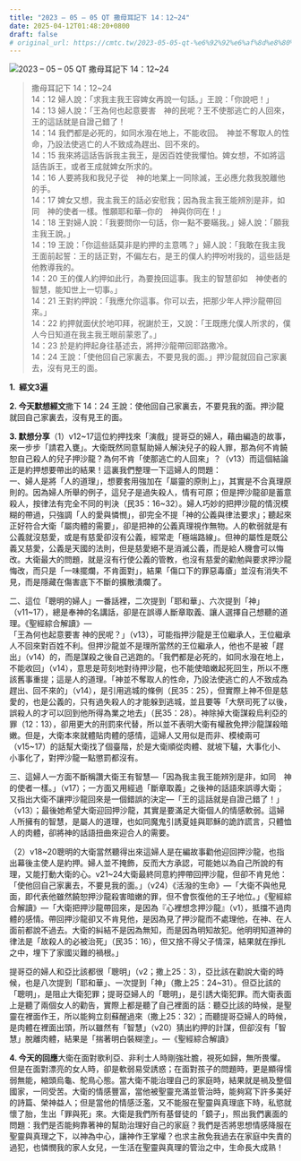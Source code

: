 ```yaml
---
title: "2023 – 05 – 05 QT 撒母耳記下 14：12~24"
date: 2025-04-12T01:48:20+0800
draft: false
# original_url: https://cmtc.tw/2023-05-05-qt-%e6%92%92%e6%af%8d%e8%80%b3%e8%a8%98%e4%b8%8b-14%ef%bc%9a1224
---
```


![2023 – 05 – 05 QT 撒母耳記下 14：12\~24](/images/qt.jpg  "2023 – 05 – 05 QT 撒母耳記下 14：12\~24")

> 撒母耳記下 14：12\~24  
> 14：12 婦人說：「求我主我王容婢女再說一句話。」王說：「你說吧！」  
> 14：13 婦人說：「王為何也起意要害　神的民呢？王不使那逃亡的人回來，王的這話就是自證己錯了！  
> 14：14 我們都是必死的，如同水潑在地上，不能收回。　神並不奪取人的性命，乃設法使逃亡的人不致成為趕出、回不來的。  
> 14：15 我來將這話告訴我主我王，是因百姓使我懼怕。婢女想，不如將這話告訴王，或者王成就婢女所求的。  
> 14：16 人要將我和我兒子從　神的地業上一同除滅，王必應允救我脫離他的手。  
> 14：17 婢女又想，我主我王的話必安慰我；因為我主我王能辨別是非，如同　神的使者一樣。惟願耶和華─你的　神與你同在！」  
> 14：18 王對婦人說：「我要問你一句話，你一點不要瞞我。」婦人說：「願我主我王說。」  
> 14：19 王說：「你這些話莫非是約押的主意嗎？」婦人說：「我敢在我主我王面前起誓：王的話正對，不偏左右，是王的僕人約押吩咐我的，這些話是他教導我的。  
> 14：20 王的僕人約押如此行，為要挽回這事。我主的智慧卻如　神使者的智慧，能知世上一切事。」  
> 14：21 王對約押說：「我應允你這事。你可以去，把那少年人押沙龍帶回來。」  
> 14：22 約押就面伏於地叩拜，祝謝於王，又說：「王既應允僕人所求的，僕人今日知道在我主我王眼前蒙恩了。」  
> 14：23 於是約押起身往基述去，將押沙龍帶回耶路撒冷。  
> 14：24 王說：「使他回自己家裏去，不要見我的面。」押沙龍就回自己家裏去，沒有見王的面。

**1.  經文3遍**

**2. 今天默想經文**撒下 14：24 王說：使他回自己家裏去，不要見我的面。押沙龍就回自己家裏去，沒有見王的面。

**3. 默想分享**（1）v12\~17這位約押找來「演戲」提哥亞的婦人，藉由編造的故事，來一步步「請君入甕」。大衛既然同意幫助婦人解決兒子的殺人罪，那為何不肯饒恕自己殺人的兒子押沙龍？為何不肯「使那逃亡的人回來」？（v13）而這個結論正是約押想要帶出的結果！這裏我們整理一下這婦人的問題：  
一、婦人是將「人的道理」，想要套用強加在「屬靈的原則上」，其實是不合真理原則的。因為婦人所舉的例子，這兒子是過失殺人，情有可原；但是押沙龍卻是蓄意殺人，按律法有完全不同的判決（民35：16\~32）。婦人巧妙的把押沙龍的情況模糊的帶過，只強調「人的愛與憐憫」，卻完全不提「神的公義與律法要求」；聽起來正好符合大衛「屬肉體的需要」，卻是把神的公義真理視作無物。人的軟弱就是有公義就沒慈愛，或是有慈愛卻沒有公義，經常走「極端路線」。但神的屬性是既公義又慈愛，公義是天國的法則，但是慈愛絕不是消滅公義，而是給人機會可以悔改。大衛最大的問題，就是沒有行使公義的管教，也沒有慈愛的勸勉與要求押沙龍悔改，而只是「一味擺爛，不肯面對」，結果「傷口下的罪惡毒瘡」並沒有消失不見，而是隱藏在傷害底下不斷的擴散潰爛了。

二、這位「聰明的婦人」一番話裡，二次提到「耶和華」、六次提到「神」（v11\~17），總是奉神的名講話，卻是在誤導人斷章取義、讓人選擇自己想聽的道理。《聖經綜合解讀》—  
「王為何也起意要害 神的民呢？」（v13），可能指押沙龍是王位繼承人，王位繼承人不回來對百姓不利。但押沙龍並不是理所當然的王位繼承人，他也不是被「趕出」（v14）的，而是謀殺之後自己逃跑的。「我們都是必死的，如同水潑在地上，不能收回」（v14），意思是苛刻地對待押沙龍，也不能使暗嫩起死回生，所以不應該舊事重提；這是人的道理。「神並不奪取人的性命，乃設法使逃亡的人不致成為趕出、回不來的」（v14），是引用逃城的條例（民35：25），但實際上神不但是慈愛的，也是公義的，只有過失殺人的才能躲到逃城，並且要等「大祭司死了以後，誤殺人的才可以回到他所得為業之地去」（民35：28）。神除掉大衛謀殺烏利亞的罪（12：13），卻用更大的刑罰來代替，所以並不表明大衛有權赦免押沙龍謀殺暗嫩。但是，大衛本來就體貼肉體的感情，這婦人又用似是而非、模棱兩可（v15\~17）的話幫大衛找了個臺階，於是大衛順從肉體、就坡下驢，大事化小、小事化了，對押沙龍一點懲罰都沒有。

三、這婦人一方面不斷稱讚大衛王有智慧—「因為我主我王能辨別是非，如同　神的使者一樣。」（v17）；一方面又用經過「斷章取義」之後神的話語來誤導大衛；又指出大衛不讓押沙龍回來是一個錯誤的決定—「王的這話就是自證己錯了！」（v13）；最後她希望大衛迎回押沙龍，其實是要滿足大衛個人的情感軟弱。這婦人所擁有的智慧，是屬人的道理，也如同魔鬼引誘夏娃與耶穌的詭詐謊言，只體恤人的肉體，卻將神的話語扭曲來迎合人的需要。

（2）v18\~20聰明的大衛當然聽得出來這婦人是在編故事勸他迎回押沙龍，也指出幕後主使人是約押。婦人並不掩飾，反而大方承認，可能她以為自己所說的有理，又能打動大衛的心。v21\~24大衛最終同意約押帶回押沙龍，但卻不肯見他：「使他回自己家裏去，不要見我的面。」（v24）《活潑的生命》—「大衛不與他見面，即代表他雖然饒恕押沙龍殺害暗嫩的罪，但不會恢復他的王子地位。」《聖經綜合解讀》—「大衛把押沙龍帶回來，是因為『心裡想念押沙龍』（v1），抵擋不過肉體的感情。帶回押沙龍卻又不肯見他，是因為見了押沙龍而不處理他，在神、在人面前都說不過去。大衛的糾結不是因為無知，而是因為明知故犯。他明明知道神的律法是「故殺人的必被治死」（民35：16），但又捨不得父子情深，結果就在掙扎之中，埋下了家國災難的禍根。」

提哥亞的婦人和亞比該都很「聰明」（v2；撒上25：3），亞比該在勸說大衛的時候，也是八次提到「耶和華」、一次提到「神」（撒上25：24\~31）。但亞比該的「聰明」，是阻止大衛犯罪；提哥亞婦人的「聰明」，是引誘大衛犯罪。而大衛表面上是聽了兩個女人的勸告，實際上都是聽了自己裡面的話：聽亞比該的時候，是聖靈在裡面作王，所以能夠立刻蘇醒過來（撒上25：32）；而聽提哥亞婦人的時候，是肉體在裡面出頭，所以雖然有「智慧」（v20）猜出約押的計謀，但卻沒有「智慧」脫離肉體，結果是「揣著明白裝糊塗」。—《聖經綜合解讀》

**4. 今天的回應**大衛在面對歌利亞、非利士人時剛強壯膽，視死如歸，無所畏懼。但是在面對漂亮的女人時，卻是軟弱易受誘惑；在面對孩子的問題時，更是顯得懦弱無能，縮頭烏龜、鴕鳥心態。當大衛不能治理自己的家庭時，結果就是禍及整個國家，一同受苦。大衛的情感豐富，當他被聖靈充滿並管治時，能夠寫下許多美好的詩篇、榮神益人；但是當他的情感泛濫，又不能服在聖靈與真理底下時，私慾就懷了胎，生出「罪與死」來。大衛是我們所有基督徒的「鏡子」，照出我們裏面的問題：我們是否能夠靠著神的幫助治理好自己的家庭？我們是否將思想情感降服在聖靈與真理之下，以神為中心，讓神作王掌權？也求主赦免我過去在家庭中失責的過犯，也憐憫我的家人女兒，一生活在聖靈與真理的管治之中，生命長大成熟！
